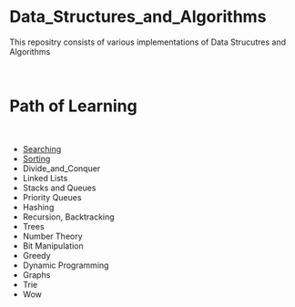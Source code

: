 # Data_Structures_and_Algorithms

This repositry consists of various implementations of Data Strucutres and Algorithms

<br>

# Path of Learning

<br/>

- [Searching](https://www.github.com/sumanthpalla/Data_Structures_and_Algorithms/tree/main/Searching)
- [Sorting](https://www.github.com/sumanthpalla/Data_Structures_and_Algorithms/tree/main/Sorting)
- Divide_and_Conquer
- Linked Lists
- Stacks and Queues
- Priority Queues
- Hashing
- Recursion, Backtracking
- Trees 
- Number Theory
- Bit Manipulation
- Greedy
- Dynamic Programming
- Graphs
- Trie
- Wow
<br/>

